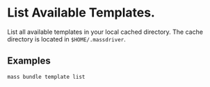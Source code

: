 # List Available Templates.

List all available templates in your local cached directory. The cache directory is located in `$HOME/.massdriver`.

## Examples

```shell
mass bundle template list 
```
